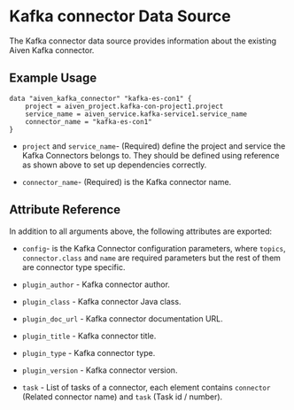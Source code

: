 # Kafka connector Data Source

The Kafka connector data source provides information about the existing Aiven Kafka connector.

## Example Usage

```hcl
data "aiven_kafka_connector" "kafka-es-con1" {
    project = aiven_project.kafka-con-project1.project
    service_name = aiven_service.kafka-service1.service_name
    connector_name = "kafka-es-con1"
}
```


* `project` and `service_name`- (Required) define the project and service the Kafka Connectors belongs to. 
They should be defined using reference as shown above to set up dependencies correctly.

* `connector_name`- (Required) is the Kafka connector name.

## Attribute Reference

In addition to all arguments above, the following attributes are exported:

* `config`- is the Kafka Connector configuration parameters, where `topics`, `connector.class` and `name` 
are required parameters but the rest of them are connector type specific.

* `plugin_author` - Kafka connector author.

* `plugin_class` - Kafka connector Java class.

* `plugin_doc_url` - Kafka connector documentation URL.

* `plugin_title` - Kafka connector title.

* `plugin_type` - Kafka connector type.

* `plugin_version` - Kafka connector version.

* `task` - List of tasks of a connector, each element contains `connector` 
(Related connector name) and `task` (Task id / number).